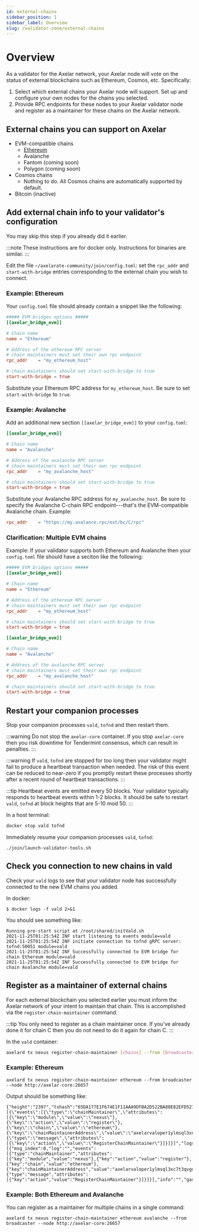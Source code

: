```yaml
---
id: external-chains
sidebar_position: 1
sidebar_label: Overview
slug: /validator-zone/external-chains
---
```


# Overview

As a validator for the Axelar network, your Axelar node will vote on the status of external blockchains such as Ethereum, Cosmos, etc. Specifically:

1. Select which external chains your Axelar node will support.  Set up and configure your own nodes for the chains you selected.
2. Provide RPC endpoints for these nodes to your Axelar validator node and register as a maintainer for these chains on the Axelar network.

## External chains you can support on Axelar

* EVM-compatible chains
    * [Ethereum](/validator-zone/external-chains/ethereum)
    * Avalanche
    * Fantom (coming soon)
    * Polygon (coming soon)
* Cosmos chains
    * Nothing to do.  All Cosmos chains are automatically supported by default.
* Bitcoin (inactive)

## Add external chain info to your validator's configuration

You may skip this step if you already did it earlier.

:::note
These instructions are for docker only.  Instructions for binaries are similar.
:::

Edit the file `~/axelarate-community/join/config.toml`: set the `rpc_addr` and `start-with-bridge` entries corresponding to the external chain you wish to connect.

### Example: Ethereum

Your `config.toml` file should already contain a snippet like the following:

```toml
##### EVM bridges options #####
[[axelar_bridge_evm]]

# Chain name
name = "Ethereum"

# Address of the ethereum RPC server
# chain maintainers must set their own rpc endpoint
rpc_addr    = "my_ethereum_host"

# chain maintainers should set start-with-bridge to true
start-with-bridge = true
```

Substitute your Ethereum RPC address for `my_ethereum_host`.  Be sure to set `start-with-bridge` to `true`.

### Example: Avalanche

Add an additional new section `[[axelar_bridge_evm]]` to your `config.toml`:

```toml
[[axelar_bridge_evm]]

# Chain name
name = "Avalanche"

# Address of the avalanche RPC server
# chain maintainers must set their own rpc endpoint
rpc_addr    = "my_avalanche_host"

# chain maintainers should set start-with-bridge to true
start-with-bridge = true
```

Substitute your Avalanche RPC address for `my_avalanche_host`.  Be sure to specify the Avalanche C-chain RPC endpoint---that's the EVM-compatible Avalanche chain.  Example:
```toml
rpc_addr    = "https://my.avalance.rpc/ext/bc/C/rpc"
```

### Clarification: Multiple EVM chains

Example: If your validator supports both Ethereum and Avalanche then your `config.toml` file should have a seciton like the following:

```toml
##### EVM bridges options #####
[[axelar_bridge_evm]]

# Chain name
name = "Ethereum"

# Address of the ethereum RPC server
# chain maintainers must set their own rpc endpoint
rpc_addr    = "my_ethereum_host"

# chain maintainers should set start-with-bridge to true
start-with-bridge = true

[[axelar_bridge_evm]]

# Chain name
name = "Avalanche"

# Address of the avalanche RPC server
# chain maintainers must set their own rpc endpoint
rpc_addr    = "my_avalanche_host"

# chain maintainers should set start-with-bridge to true
start-with-bridge = true
```

## Restart your companion processes

Stop your companion processes `vald`, `tofnd` and then restart them.

:::warning
Do not stop the `axelar-core` container.  If you stop `axelar-core` then you risk downtime for Tendermint consensus, which can result in penalties.
:::

:::warning
If `vald`, `tofnd` are stopped for too long then your validator might fail to produce a heartbeat transaction when needed.  The risk of this event can be reduced to near-zero if you promptly restart these processes shortly after a recent round of heartbeat transactions.
:::

:::tip
Heartbeat events are emitted every 50 blocks.  Your validator typically responds to heartbeat events within 1-2 blocks.  It should be safe to restart `vald`, `tofnd` at block heights that are 5-10 mod 50.
:::

In a host terminal:

```bash
docker stop vald tofnd
```

Immediately resume your companion processes `vald`, `tofnd`:
```
./join/launch-validator-tools.sh
```

## Check you connection to new chains in vald

Check your `vald` logs to see that your validator node has successfully connected to the new EVM chains you added.

In docker:
```
$ docker logs -f vald 2>&1
```
You should see something like:
```
Running pre-start script at /root/shared/initVald.sh
2021-11-25T01:25:54Z INF start listening to events module=vald
2021-11-25T01:25:54Z INF initiate connection to tofnd gRPC server: tofnd:50051 module=vald
2021-11-25T01:25:54Z INF Successfully connected to EVM bridge for chain Ethereum module=vald
2021-11-25T01:25:54Z INF Successfully connected to EVM bridge for chain Avalanche module=vald
```

## Register as a maintainer of external chains

For each external blockchain you selected earlier you must inform the Axelar network of your intent to maintain that chain.  This is accomplished via the `register-chain-maintainer` command.

:::tip
You only need to register as a chain maintainer once.  If you've already done it for chain C then you do not need to do it again for chain C.
:::

In the `vald` container:
```bash
axelard tx nexus register-chain-maintainer [chains] --from [broadcaster] --node [axelar-core host]
```

### Example: Ethereum

```
axelard tx nexus register-chain-maintainer ethereum --from broadcaster --node http://axelar-core:26657
```

Output should be something like:

```
{"height":"2397","txhash":"65DA177E1F674E1F11AAA9DFBA2D522BA80E82EFD5271F95E7FDCE990544BA9D","codespace":"","code":0,"data":"0A2F0A2D2F6E657875732E763162657461312E5265676973746572436861696E4D61696E7461696E657252657175657374","raw_log":"[{\"events\":[{\"type\":\"chainMaintainer\",\"attributes\":[{\"key\":\"module\",\"value\":\"nexus\"},{\"key\":\"action\",\"value\":\"register\"},{\"key\":\"chain\",\"value\":\"ethereum\"},{\"key\":\"chainMaintainerAddress\",\"value\":\"axelarvaloper1ylmsql3xc7t3qvgqjq44ntragzqn07p70j06j5\"}]},{\"type\":\"message\",\"attributes\":[{\"key\":\"action\",\"value\":\"RegisterChainMaintainer\"}]}]}]","logs":[{"msg_index":0,"log":"","events":[{"type":"chainMaintainer","attributes":[{"key":"module","value":"nexus"},{"key":"action","value":"register"},{"key":"chain","value":"ethereum"},{"key":"chainMaintainerAddress","value":"axelarvaloper1ylmsql3xc7t3qvgqjq44ntragzqn07p70j06j5"}]},{"type":"message","attributes":[{"key":"action","value":"RegisterChainMaintainer"}]}]}],"info":"","gas_wanted":"200000","gas_used":"61475","tx":null,"timestamp":""}
```

### Example: Both Ethereum and Avalanche

You can register as a maintainer for multiple chains in a single command:
```
axelard tx nexus register-chain-maintainer ethereum avalanche --from broadcaster --node http://axelar-core:26657
```
